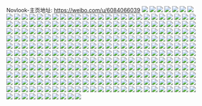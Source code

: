 Novlook-主页地址: https://weibo.com/u/6084066039 
![](https://wx4.sinaimg.cn/mw2000/006DK7vply1h9kyfgifqmj32552uv1kz.jpg) 
![](https://wx4.sinaimg.cn/mw2000/006DK7vply1h9kyfjx6kij324u2ughdu.jpg) 
![](https://wx4.sinaimg.cn/mw2000/006DK7vply1h9kyfirb89j32542uunpe.jpg) 
![](https://wx4.sinaimg.cn/mw2000/006DK7vply1h9kyfhsq2jj323w2t7qv6.jpg) 
![](https://wx4.sinaimg.cn/mw2000/006DK7vply1h9kyfkrtskj31vo2i8npd.jpg) 
![](https://wx4.sinaimg.cn/mw2000/006DK7vply1h9kyfex6lhj327r2ycb2a.jpg) 
![](https://wx4.sinaimg.cn/mw2000/006DK7vply1h7ot7sthcvj31xi2kpkjl.jpg) 
![](https://wx4.sinaimg.cn/mw2000/006DK7vply1h7ot7rk3pbj328u2ztu0x.jpg) 
![](https://wx4.sinaimg.cn/mw2000/006DK7vply1h7ot7tczptj31vi2i0e81.jpg) 
![](https://wx4.sinaimg.cn/mw2000/006DK7vply1h7ot7qy8stj32212qpnpd.jpg) 
![](https://wx4.sinaimg.cn/mw2000/006DK7vply1h7ot7s92nfj31yd2lukjl.jpg) 
![](https://wx4.sinaimg.cn/mw2000/006DK7vply1h7ot7qabssj31zl2nghdt.jpg) 
![](https://wx4.sinaimg.cn/mw2000/006DK7vply1h6l0z1v7hgj324u2ug4qp.jpg) 
![](https://wx4.sinaimg.cn/mw2000/006DK7vply1h6l0z3w2j0j32402ujx6p.jpg) 
![](https://wx4.sinaimg.cn/mw2000/006DK7vply1h6l0yyx1i0j32182pnx6p.jpg) 
![](https://wx4.sinaimg.cn/mw2000/006DK7vply1h6l0z4k4kuj328j2zd1kx.jpg) 
![](https://wx4.sinaimg.cn/mw2000/006DK7vply1h6l0z2sugcj327a2xqnpd.jpg) 
![](https://wx4.sinaimg.cn/mw2000/006DK7vply1h6l0z0il7dj327k2y3b2b.jpg) 
![](https://wx4.sinaimg.cn/mw2000/006DK7vpgy1h56pxyv9ahj31x22k3qv6.jpg) 
![](https://wx4.sinaimg.cn/mw2000/006DK7vpgy1h56pxxck47j30k00zktjm.jpg) 
![](https://wx4.sinaimg.cn/mw2000/006DK7vpgy1h56py3ro1wj31zy2nyqv6.jpg) 
![](https://wx4.sinaimg.cn/mw2000/006DK7vpgy1h56py1omnnj31vx2il7u8.jpg) 
![](https://wx4.sinaimg.cn/mw2000/006DK7vpgy1h56py0myy3j31tx2gp4qq.jpg) 
![](https://wx4.sinaimg.cn/mw2000/006DK7vpgy1h56py2gv2xj31ll24ska8.jpg) 
![](https://wx4.sinaimg.cn/mw2000/006DK7vpgy1h4eukgv1c1j3297309kjo.jpg) 
![](https://wx4.sinaimg.cn/mw2000/006DK7vpgy1h4eukdqinvj327d2xt1l0.jpg) 
![](https://wx4.sinaimg.cn/mw2000/006DK7vpgy1h4eukinv8vj325z2vzkjn.jpg) 
![](https://wx4.sinaimg.cn/mw2000/006DK7vpgy1h4eukk4w1sj32492toqv7.jpg) 
![](https://wx4.sinaimg.cn/mw2000/006DK7vpgy1h4633kh0gtj320d2oi4qq.jpg) 
![](https://wx4.sinaimg.cn/mw2000/006DK7vpgy1h4633j8pk3j32322s3kjl.jpg) 
![](https://wx4.sinaimg.cn/mw2000/006DK7vpgy1h4633mg87uj32542uux6p.jpg) 
![](https://wx4.sinaimg.cn/mw2000/006DK7vpgy1h4633o5x7xj321a2ppnpd.jpg) 
![](https://wx4.sinaimg.cn/mw2000/006DK7vpgy1h4633p1vxkj31yw2mje81.jpg) 
![](https://wx4.sinaimg.cn/mw2000/006DK7vpgy1h4633q25y3j323u2t4npd.jpg) 
![](https://wx4.sinaimg.cn/mw2000/006DK7vpgy1h3fxem3qrqj30mq0ua796.jpg) 
![](https://wx4.sinaimg.cn/mw2000/006DK7vpgy1h3fxen5z5hj30lk12c7cc.jpg) 
![](https://wx4.sinaimg.cn/mw2000/006DK7vpgy1h3fxemivy1j30n00uon2g.jpg) 
![](https://wx4.sinaimg.cn/mw2000/006DK7vpgy1h3fxelm0lqj30mc13qn33.jpg) 
![](https://wx4.sinaimg.cn/mw2000/006DK7vpgy1h31b7v5bd0j30u0140amu.jpg) 
![](https://wx4.sinaimg.cn/mw2000/006DK7vpgy1h31b7stmnaj30u01404em.jpg) 
![](https://wx4.sinaimg.cn/mw2000/006DK7vpgy1h31b7r4fsmj30u014019b.jpg) 
![](https://wx4.sinaimg.cn/mw2000/006DK7vpgy1h31b7wvubaj30u014cdup.jpg) 
![](https://wx4.sinaimg.cn/mw2000/006DK7vpgy1h2n9ap72qfj31sj2e1e81.jpg) 
![](https://wx4.sinaimg.cn/mw2000/006DK7vpgy1h2n9arbi61j321n2q77wi.jpg) 
![](https://wx4.sinaimg.cn/mw2000/006DK7vpgy1h2n9asjrjxj31ta2f2kjl.jpg) 
![](https://wx4.sinaimg.cn/mw2000/006DK7vpgy1h2n9ao240uj31mx26n7wh.jpg) 
![](https://wx4.sinaimg.cn/mw2000/006DK7vpgy1h1xs43su3rj30u0144aje.jpg) 
![](https://wx4.sinaimg.cn/mw2000/006DK7vpgy1h1xs44r4zwj30u014edpb.jpg) 
![](https://wx4.sinaimg.cn/mw2000/006DK7vpgy1h1xs474cmyj30u0140aj8.jpg) 
![](https://wx4.sinaimg.cn/mw2000/006DK7vpgy1h1xs46gfcfj30u014011f.jpg) 
![](https://wx4.sinaimg.cn/mw2000/006DK7vpgy1h1xs47ignqj30u0140q9i.jpg) 
![](https://wx4.sinaimg.cn/mw2000/006DK7vpgy1h1xs47yx3yj30u014010v.jpg) 
![](https://wx4.sinaimg.cn/mw2000/006DK7vpgy1h1xs448evcj30u014111p.jpg) 
![](https://wx4.sinaimg.cn/mw2000/006DK7vpgy1h1xs45c9c8j30u0140akb.jpg) 
![](https://wx4.sinaimg.cn/mw2000/006DK7vpgy1h1xs45u9stj30u014012h.jpg) 
![](https://wx4.sinaimg.cn/mw2000/006DK7vpgy1h1ou1uhpnxj30n00w7n2q.jpg) 
![](https://wx4.sinaimg.cn/mw2000/006DK7vpgy1h1ou1u1qymj30n00w8do4.jpg) 
![](https://wx4.sinaimg.cn/mw2000/006DK7vpgy1h1ou1uxqg5j30n00w8n37.jpg) 
![](https://wx4.sinaimg.cn/mw2000/006DK7vpgy1gzrhrprkfwj31js22dtw8.jpg) 
![](https://wx4.sinaimg.cn/mw2000/006DK7vpgy1gzrhrp483mj324z2unu0x.jpg) 
![](https://wx4.sinaimg.cn/mw2000/006DK7vpgy1gzrhrqcjy8j31u42g54qp.jpg) 
![](https://wx4.sinaimg.cn/mw2000/006DK7vpgy1gzrhrqy1g6j31h91ytqs0.jpg) 
![](https://wx4.sinaimg.cn/mw2000/006DK7vpgy1gzrhrtg463j321r2qbe81.jpg) 
![](https://wx4.sinaimg.cn/mw2000/006DK7vpgy1gzrhrss2ldj31ko22xhdt.jpg) 
![](https://wx4.sinaimg.cn/mw2000/006DK7vpgy1gwim6e7u1kj31wg2jvb29.jpg) 
![](https://wx4.sinaimg.cn/mw2000/006DK7vpgy1gwim6f69smj31ul2gsx6p.jpg) 
![](https://wx4.sinaimg.cn/mw2000/006DK7vpgy1gwim6in4acj31xl2k61ky.jpg) 
![](https://wx4.sinaimg.cn/mw2000/006DK7vpgy1gwim6haiaej31w92j57wi.jpg) 
![](https://wx4.sinaimg.cn/mw2000/006DK7vpgy1gv0gb0zc5jj61tc2g3qv502.jpg) 
![](https://wx4.sinaimg.cn/mw2000/006DK7vpgy1gv0gauyw63j61ni28gqv502.jpg) 
![](https://wx4.sinaimg.cn/mw2000/006DK7vpgy1gv0gatqttrj61vj2jsx6p02.jpg) 
![](https://wx4.sinaimg.cn/mw2000/006DK7vpgy1gv0gb3wxucj61gt1yuu0x02.jpg) 
![](https://wx4.sinaimg.cn/mw2000/006DK7vpgy1gv0gb537s5j61pr2atnpd02.jpg) 
![](https://wx4.sinaimg.cn/mw2000/006DK7vpgy1gv0gayy7v9j61o42ahhdt02.jpg) 
![](https://wx4.sinaimg.cn/mw2000/006DK7vpgy1gv0gb009cnj61wj2kou0x02.jpg) 
![](https://wx4.sinaimg.cn/mw2000/006DK7vpgy1gv0gaxuib9j61pn2bxu0x02.jpg) 
![](https://wx4.sinaimg.cn/mw2000/006DK7vpgy1gv0gb20vqtj61yv2o5x6p02.jpg) 
![](https://wx4.sinaimg.cn/mw2000/006DK7vpgy1guq8awtgs8j61lt253qv502.jpg) 
![](https://wx4.sinaimg.cn/mw2000/006DK7vpgy1guq8ayvmevj61ml264hdt02.jpg) 
![](https://wx4.sinaimg.cn/mw2000/006DK7vpgy1guq8axvkxhj61kz244npd02.jpg) 
![](https://wx4.sinaimg.cn/mw2000/006DK7vpgy1guq8azvxvvj61gx1yke8102.jpg) 
![](https://wx4.sinaimg.cn/mw2000/006DK7vpgy1guq8b2lle2j61e01e04pw02.jpg) 
![](https://wx4.sinaimg.cn/mw2000/006DK7vpgy1guq8asym05j61is211qv502.jpg) 
![](https://wx4.sinaimg.cn/mw2000/006DK7vpgy1guq8b0xiltj61m525jkjl02.jpg) 
![](https://wx4.sinaimg.cn/mw2000/006DK7vpgy1guq8avipp8j61fx1xbqv502.jpg) 
![](https://wx4.sinaimg.cn/mw2000/006DK7vpgy1guq8b1pkoij61d41tnnos02.jpg) 
![](https://wx4.sinaimg.cn/mw2000/006DK7vpgy1gunoqutrvoj62362t5npf02.jpg) 
![](https://wx4.sinaimg.cn/mw2000/006DK7vpgy1gunoqigo1vj627v2zjqv802.jpg) 
![](https://wx4.sinaimg.cn/mw2000/006DK7vpgy1gunoqmsmo9j620k2pkb2a02.jpg) 
![](https://wx4.sinaimg.cn/mw2000/006DK7vpgy1gunoqx3gpmj626a2wwnpe02.jpg) 
![](https://wx4.sinaimg.cn/mw2000/006DK7vpgy1gu9jv03bgsj61xt2mbu0x02.jpg) 
![](https://wx4.sinaimg.cn/mw2000/006DK7vpgy1gu9jv32mtej621q2rwnpd02.jpg) 
![](https://wx4.sinaimg.cn/mw2000/006DK7vpgy1gu9jv86dm0j620a2of7wi02.jpg) 
![](https://wx4.sinaimg.cn/mw2000/006DK7vpgy1gu9juz617tj620u2q4npd02.jpg) 
![](https://wx4.sinaimg.cn/mw2000/006DK7vpgy1gu9jv0v0w4j61ji23b7wh02.jpg) 
![](https://wx4.sinaimg.cn/mw2000/006DK7vpgy1gu9jv5rthcj61qs2ch4qp02.jpg) 
![](https://wx4.sinaimg.cn/mw2000/006DK7vpgy1gu9jv21je6j623d2su1ky02.jpg) 
![](https://wx4.sinaimg.cn/mw2000/006DK7vpgy1gu9jv4p8xoj61ss2f1b2902.jpg) 
![](https://wx4.sinaimg.cn/mw2000/006DK7vpgy1gu9jv71cd7j61sg2evb2902.jpg) 
![](https://wx4.sinaimg.cn/mw2000/006DK7vpgy1gu1kxvzuogj61t32fzkjl02.jpg) 
![](https://wx4.sinaimg.cn/mw2000/006DK7vpgy1gu1kxyv4olj61rg2cjb2a02.jpg) 
![](https://wx4.sinaimg.cn/mw2000/006DK7vpgy1gu1kxsbncxj61u72heqv502.jpg) 
![](https://wx4.sinaimg.cn/mw2000/006DK7vpgy1gu1kxn9v6lj61mf24vnpd02.jpg) 
![](https://wx4.sinaimg.cn/mw2000/006DK7vpgy1gu1kxur9b8j62322ste8202.jpg) 
![](https://wx4.sinaimg.cn/mw2000/006DK7vpgy1gu1kxxh3z4j61oz2984qq02.jpg) 
![](https://wx4.sinaimg.cn/mw2000/006DK7vpgy1gu1kxpd0anj621c2qdnpe02.jpg) 
![](https://wx4.sinaimg.cn/mw2000/006DK7vpgy1gu1kxr1l10j61x92jmnpe02.jpg) 
![](https://wx4.sinaimg.cn/mw2000/006DK7vpgy1gu1ky01ugmj623j2ufb2a02.jpg) 
![](https://wx4.sinaimg.cn/mw2000/006DK7vpgy1gtvsvb5nlzj61dk1u3u0x02.jpg) 
![](https://wx4.sinaimg.cn/mw2000/006DK7vpgy1gtvsvcawuyj61ay1qlhdt02.jpg) 
![](https://wx4.sinaimg.cn/mw2000/006DK7vpgy1gtvsvdf941j61cy1svnpd02.jpg) 
![](https://wx4.sinaimg.cn/mw2000/006DK7vpgy1gtvsv8u3d9j61f81wa4qq02.jpg) 
![](https://wx4.sinaimg.cn/mw2000/006DK7vpgy1gt3ld68s32j31pl2a4x6p.jpg) 
![](https://wx4.sinaimg.cn/mw2000/006DK7vpgy1gt3ld7zw38j61q62asqv502.jpg) 
![](https://wx4.sinaimg.cn/mw2000/006DK7vpgy1gt3ld4k10ij31th2f8kjl.jpg) 
![](https://wx4.sinaimg.cn/mw2000/006DK7vpgy1gt3lda4howj31td2frb29.jpg) 
![](https://wx4.sinaimg.cn/mw2000/006DK7vpgy1gsgzvlwllej32bk340qv7.jpg) 
![](https://wx4.sinaimg.cn/mw2000/006DK7vpgy1gsgzvcdl6oj31u31u3x6p.jpg) 
![](https://wx4.sinaimg.cn/mw2000/006DK7vpgy1gsgzvkmmjuj32be340kjn.jpg) 
![](https://wx4.sinaimg.cn/mw2000/006DK7vpgy1gsgzvfbc79j32c034h4qs.jpg) 
![](https://wx4.sinaimg.cn/mw2000/006DK7vpgy1gsgzvn97ygj323k23k1ky.jpg) 
![](https://wx4.sinaimg.cn/mw2000/006DK7vpgy1gsgzviw1s4j32c035fx6x.jpg) 
![](https://wx4.sinaimg.cn/mw2000/006DK7vpgy1gsenhz7j2gj32382sanpe.jpg) 
![](https://wx4.sinaimg.cn/mw2000/006DK7vpgy1gsenhxjuxij31zw2nvhdt.jpg) 
![](https://wx4.sinaimg.cn/mw2000/006DK7vpgy1gseni093pfj31u02g1hdt.jpg) 
![](https://wx4.sinaimg.cn/mw2000/006DK7vpgy1gsenhw8inhj328c2z5b29.jpg) 
![](https://wx4.sinaimg.cn/mw2000/006DK7vpgy1gsatwqsejij325t2w9e82.jpg) 
![](https://wx4.sinaimg.cn/mw2000/006DK7vpgy1gsa5smkvktj31ys2ofnpd.jpg) 
![](https://wx4.sinaimg.cn/mw2000/006DK7vpgy1gsa5so148xj31w82izkjl.jpg) 
![](https://wx4.sinaimg.cn/mw2000/006DK7vpgy1gsa5spho08j31xe2kjqv5.jpg) 
![](https://wx4.sinaimg.cn/mw2000/006DK7vpgy1gs6g8gms33j31za2n1e81.jpg) 
![](https://wx4.sinaimg.cn/mw2000/006DK7vpgy1gs6g8eubguj31tv2ftkig.jpg) 
![](https://wx4.sinaimg.cn/mw2000/006DK7vpgy1gs6g8ib6xoj31zt2nrnpd.jpg) 
![](https://wx4.sinaimg.cn/mw2000/006DK7vpgy1gs042cyzycj31z01z0hdt.jpg) 
![](https://wx4.sinaimg.cn/mw2000/006DK7vpgy1gs042b65n7j325c25cnpd.jpg) 
![](https://wx4.sinaimg.cn/mw2000/006DK7vpgy1gs042etqpyj322n22nkjl.jpg) 
![](https://wx4.sinaimg.cn/mw2000/006DK7vpgy1gs042grtcwj31wi1wihdt.jpg) 
![](https://wx4.sinaimg.cn/mw2000/006DK7vpgy1gryilyg01oj328r2zlnpf.jpg) 
![](https://wx4.sinaimg.cn/mw2000/006DK7vpgy1gryile2hrpj327g2xxnpf.jpg) 
![](https://wx4.sinaimg.cn/mw2000/006DK7vpgy1gryilticbij328h2z8hdv.jpg) 
![](https://wx4.sinaimg.cn/mw2000/006DK7vpgy1gryilmoiguj325v2vtb2b.jpg) 
![](https://wx4.sinaimg.cn/mw2000/006DK7vpgy1gryil4g4umj329p30vu0z.jpg) 
![](https://wx4.sinaimg.cn/mw2000/006DK7vpgy1gryiks1ugcj325v2vuqv7.jpg) 
![](https://wx4.sinaimg.cn/mw2000/006DK7vpgy1gryikidzozj32752xjx6r.jpg) 
![](https://wx4.sinaimg.cn/mw2000/006DK7vpgy1gryil9x05cj32462tib2b.jpg) 
![](https://wx4.sinaimg.cn/mw2000/006DK7vpgy1gryikz37bbj32472tlnpf.jpg) 
![](https://wx4.sinaimg.cn/mw2000/006DK7vpgy1grflplcktoj321z2qmhdu.jpg) 
![](https://wx4.sinaimg.cn/mw2000/006DK7vpgy1grflph7picj30vo0vo12u.jpg) 
![](https://wx4.sinaimg.cn/mw2000/006DK7vpgy1grflpipqlmj31nd276qv5.jpg) 
![](https://wx4.sinaimg.cn/mw2000/006DK7vpgy1grflpj7wksj3140140h1j.jpg) 
![](https://wx4.sinaimg.cn/mw2000/006DK7vpgy1grflpk5rt8j31cr1t07wh.jpg) 
![](https://wx4.sinaimg.cn/mw2000/006DK7vpgy1grflpgs86ej31bc1bc7un.jpg) 
![](https://wx4.sinaimg.cn/mw2000/006DK7vply1goi64o0b3lj31o0280npd.jpg) 
![](https://wx4.sinaimg.cn/mw2000/006DK7vply1gma02gkalej31a71pjqv5.jpg) 
![](https://wx4.sinaimg.cn/mw2000/006DK7vply1gma0b18jasj31gr1ymkjm.jpg) 
![](https://wx4.sinaimg.cn/mw2000/006DK7vply1gma02pqyqcj319c1otnpd.jpg) 
![](https://wx4.sinaimg.cn/mw2000/006DK7vply1gma02kuh0dj31ln277hdu.jpg) 
![](https://wx4.sinaimg.cn/mw2000/006DK7vply1gma02oxc4gj31n228m1kz.jpg) 
![](https://wx4.sinaimg.cn/mw2000/006DK7vply1gma02nm8juj31mp280hdu.jpg) 
![](https://wx4.sinaimg.cn/mw2000/006DK7vply1gma02m09wlj31ns285qv6.jpg) 
![](https://wx4.sinaimg.cn/mw2000/006DK7vply1gma02hkvgnj31lu254npe.jpg) 
![](https://wx4.sinaimg.cn/mw2000/006DK7vply1gma02jpwtvj31mm26x4qr.jpg) 
![](https://wx4.sinaimg.cn/mw2000/006DK7vply1gm2t62z3d7j31g01xc4qp.jpg) 
![](https://wx4.sinaimg.cn/mw2000/006DK7vply1gm2t63u79cj31ji220x6p.jpg) 
![](https://wx4.sinaimg.cn/mw2000/006DK7vply1gm2t64kl8lj31cr1t0kjl.jpg) 
![](https://wx4.sinaimg.cn/mw2000/006DK7vply1gm2t626idkj31dg1txu0x.jpg) 
![](https://wx4.sinaimg.cn/mw2000/006DK7vply1glwska1zojj31xd1g1x6p.jpg) 
![](https://wx4.sinaimg.cn/mw2000/006DK7vply1glwsk9486dj32011i14qq.jpg) 
![](https://wx4.sinaimg.cn/mw2000/006DK7vply1glwskb2mftj31yo1h04qq.jpg) 
![](https://wx4.sinaimg.cn/mw2000/006DK7vply1glogx7wkrgj30u00u0n42.jpg) 
![](https://wx4.sinaimg.cn/mw2000/006DK7vply1glogx7hurej31400u0al1.jpg) 
![](https://wx4.sinaimg.cn/mw2000/006DK7vply1gl9fmn4jsdj31nn1nnx6p.jpg) 
![](https://wx4.sinaimg.cn/mw2000/006DK7vply1gl9fmnum9zj31nb1nbu0x.jpg) 
![](https://wx4.sinaimg.cn/mw2000/006DK7vply1gl9fmom7hdj31o01o0e81.jpg) 
![](https://wx4.sinaimg.cn/mw2000/006DK7vply1gl9fmp4ecfj314d14cncx.jpg) 
![](https://wx4.sinaimg.cn/mw2000/006DK7vpgy1gk9otyxty6j31mr26dqv5.jpg) 
![](https://wx4.sinaimg.cn/mw2000/006DK7vpgy1gk9ou05xavj31mm266kjl.jpg) 
![](https://wx4.sinaimg.cn/mw2000/006DK7vpgy1gjts7fse6tj32801o0kjl.jpg) 
![](https://wx4.sinaimg.cn/mw2000/006DK7vpgy1gjts7e17wpj31ej1ve4kr.jpg) 
![](https://wx4.sinaimg.cn/mw2000/006DK7vpgy1gjts7h4s2lj32801o0qv5.jpg) 
![](https://wx4.sinaimg.cn/mw2000/006DK7vpgy1gjst7t2bk6j31o0280npd.jpg) 
![](https://wx4.sinaimg.cn/mw2000/006DK7vpgy1gjst7u0n6mj31o02807wh.jpg) 
![](https://wx4.sinaimg.cn/mw2000/006DK7vpgy1gjst7uxj39j31jq22b4py.jpg) 
![](https://wx4.sinaimg.cn/mw2000/006DK7vpgy1gjs6cjlajfj31o0280x6p.jpg) 
![](https://wx4.sinaimg.cn/mw2000/006DK7vpgy1gjs6is1ii2j31wy1wyqt7.jpg) 
![](https://wx4.sinaimg.cn/mw2000/006DK7vpgy1gjs6ip7nkyj31o0280x6p.jpg) 
![](https://wx4.sinaimg.cn/mw2000/006DK7vpgy1gjfzfc8apoj326b2xjqv5.jpg) 
![](https://wx4.sinaimg.cn/mw2000/006DK7vpgy1gjfzfebzv7j325t311u0y.jpg) 
![](https://wx4.sinaimg.cn/mw2000/006DK7vpgy1gjfzfhktvrj32563011ky.jpg) 
![](https://wx4.sinaimg.cn/mw2000/006DK7vpgy1gjfzffzksyj32aa32nu0x.jpg) 
![](https://wx4.sinaimg.cn/mw2000/006DK7vpgy1gj6ujpq015j31hl21b4qp.jpg) 
![](https://wx4.sinaimg.cn/mw2000/006DK7vpgy1gj6uju0p2uj31jh21zhdt.jpg) 
![](https://wx4.sinaimg.cn/mw2000/006DK7vpgy1gj6ujvra7wj31lg24le81.jpg) 
![](https://wx4.sinaimg.cn/mw2000/006DK7vpgy1gj6ujqm5xqj318q1nnb29.jpg) 
![](https://wx4.sinaimg.cn/mw2000/006DK7vpgy1gj6ujsw79hj31181dnx4s.jpg) 
![](https://wx4.sinaimg.cn/mw2000/006DK7vpgy1gj6ujs01n8j30wa0wnk5t.jpg) 
![](https://wx4.sinaimg.cn/mw2000/006DK7vpgy1gj6ujwultcj31j121ehdt.jpg) 
![](https://wx4.sinaimg.cn/mw2000/006DK7vpgy1gj6ujov391j31iu25jkjl.jpg) 
![](https://wx4.sinaimg.cn/mw2000/006DK7vpgy1gj6ujxsj8zj31fn1wt7wh.jpg) 
![](https://wx4.sinaimg.cn/mw2000/006DK7vply1giyo11shh6j31ix2191kx.jpg) 
![](https://wx4.sinaimg.cn/mw2000/006DK7vply1giyo10zyv6j31m025e1kx.jpg) 
![](https://wx4.sinaimg.cn/mw2000/006DK7vply1giyo12s80nj31o0280npd.jpg) 
![](https://wx4.sinaimg.cn/mw2000/006DK7vply1giyo13s6kuj31o02807wh.jpg) 
![](https://wx4.sinaimg.cn/mw2000/006DK7vpgy1ginidrdxkpj30u014ldt9.jpg) 
![](https://wx4.sinaimg.cn/mw2000/006DK7vpgy1ginidqq1dvj30u0140h0f.jpg) 
![](https://wx4.sinaimg.cn/mw2000/006DK7vpgy1ginids8t32j30u0129k2z.jpg) 
![](https://wx4.sinaimg.cn/mw2000/006DK7vpgy1ginidq5u1oj30u0140gxl.jpg) 
![](https://wx4.sinaimg.cn/mw2000/006DK7vpgy1gijzh8pcy6j32801o04qq.jpg) 
![](https://wx4.sinaimg.cn/mw2000/006DK7vpgy1gijzh995qsj30ph0l2jue.jpg) 
![](https://wx4.sinaimg.cn/mw2000/006DK7vpgy1ghrtljfntdj316o16o1kx.jpg) 
![](https://wx4.sinaimg.cn/mw2000/006DK7vpgy1ghrtlkvqtej31iz1izqv5.jpg) 
![](https://wx4.sinaimg.cn/mw2000/006DK7vpgy1ghrtlouvyxj313a13ae55.jpg) 
![](https://wx4.sinaimg.cn/mw2000/006DK7vpgy1ghrtlmihxoj31kf239hdu.jpg) 
![](https://wx4.sinaimg.cn/mw2000/006DK7vpgy1ghjz8cjfzdj31gy1gy4qp.jpg) 
![](https://wx4.sinaimg.cn/mw2000/006DK7vpgy1ghjz8f13vpj313d13dk54.jpg) 
![](https://wx4.sinaimg.cn/mw2000/006DK7vpgy1ghjz8dim69j30yp0yptkr.jpg) 
![](https://wx4.sinaimg.cn/mw2000/006DK7vpgy1ghjz8ee1ndj30uu1gr7r7.jpg) 
![](https://wx4.sinaimg.cn/mw2000/006DK7vpgy1ghggzrs1lgj322y2rvu0y.jpg) 
![](https://wx4.sinaimg.cn/mw2000/006DK7vpgy1ghggzpwn1hj328x2t51l0.jpg) 
![](https://wx4.sinaimg.cn/mw2000/006DK7vpgy1ghggztrh3bj33402c01kz.jpg) 
![](https://wx4.sinaimg.cn/mw2000/006DK7vpgy1ghggzuw48cj32801o0kjl.jpg) 
![](https://wx4.sinaimg.cn/mw2000/006DK7vpgy1gh9e0lenkjj315v1jt1kx.jpg) 
![](https://wx4.sinaimg.cn/mw2000/006DK7vpgy1gh9e0msnmpj316o1kw4qp.jpg) 
![](https://wx4.sinaimg.cn/mw2000/006DK7vpgy1gh9e0k9j3wj316o1kw4qp.jpg) 
![](https://wx4.sinaimg.cn/mw2000/006DK7vpgy1ggc0mpfg8aj31o028wu0x.jpg) 
![](https://wx4.sinaimg.cn/mw2000/006DK7vpgy1ggc0mr1l3pj31o0284x6p.jpg) 
![](https://wx4.sinaimg.cn/mw2000/006DK7vpgy1ggc0mnuorbj31o0288x6p.jpg) 
![](https://wx4.sinaimg.cn/mw2000/006DK7vpgy1ggc0ms2mbjj31o0280hdt.jpg) 
![](https://wx4.sinaimg.cn/mw2000/006DK7vpgy1gg8dygpewuj314c1huwyk.jpg) 
![](https://wx4.sinaimg.cn/mw2000/006DK7vpgy1gg8dyhco68j311y1emqiu.jpg) 
![](https://wx4.sinaimg.cn/mw2000/006DK7vpgy1gg8dyi1lw3j311k1e34ir.jpg) 
![](https://wx4.sinaimg.cn/mw2000/006DK7vply1gfz9u9ksizj31ie1wcnpd.jpg) 
![](https://wx4.sinaimg.cn/mw2000/006DK7vply1gfz9u7db4mj30nr0nrk05.jpg) 
![](https://wx4.sinaimg.cn/mw2000/006DK7vply1gfz9ub7cv6j31gf1uokjl.jpg) 
![](https://wx4.sinaimg.cn/mw2000/006DK7vply1gfqn02hju4j32az33kkjm.jpg) 
![](https://wx4.sinaimg.cn/mw2000/006DK7vply1gfqn04mdarj31yn1ynkjl.jpg) 
![](https://wx4.sinaimg.cn/mw2000/006DK7vply1gfqn05se5cj31qy1qy4qp.jpg) 
![](https://wx4.sinaimg.cn/mw2000/006DK7vply1gfqn06uxj2j31md1md1jv.jpg) 
![](https://wx4.sinaimg.cn/mw2000/006DK7vpgy1ge63t5t2ifj31ag1m27wh.jpg) 
![](https://wx4.sinaimg.cn/mw2000/006DK7vpgy1ge63t1waj7j31ba1n4b29.jpg) 
![](https://wx4.sinaimg.cn/mw2000/006DK7vply1gdq3lku51tj31gp21skjl.jpg) 
![](https://wx4.sinaimg.cn/mw2000/006DK7vply1gdq3lh77vaj312c12c7kp.jpg) 
![](https://wx4.sinaimg.cn/mw2000/006DK7vply1gdq3l68xuej31h11h14n1.jpg) 
![](https://wx4.sinaimg.cn/mw2000/006DK7vpgy1gdltpnbumfj31mt1mt7wh.jpg) 
![](https://wx4.sinaimg.cn/mw2000/006DK7vpgy1gd6r9sscfnj32c0340e81.jpg) 
![](https://wx4.sinaimg.cn/mw2000/006DK7vpgy1gd6r9upqykj32801o0x6p.jpg) 
![](https://wx4.sinaimg.cn/mw2000/006DK7vpgy1gd6r9rfsroj320e2oju0x.jpg) 
![](https://wx4.sinaimg.cn/mw2000/006DK7vpgy1gchwb7yssqj31hs1hsqq4.jpg) 
![](https://wx4.sinaimg.cn/mw2000/006DK7vpgy1gbdhe6x23gj32801o0tyv.jpg) 
![](https://wx4.sinaimg.cn/mw2000/006DK7vpgy1gb0qt0z95vj31nh1nh1h0.jpg) 
![](https://wx4.sinaimg.cn/mw2000/006DK7vpgy1gaqm19j5jfj32c02c0e81.jpg) 
![](https://wx4.sinaimg.cn/mw2000/006DK7vpgy1gaqm16sslhj31ut2hv4qp.jpg) 
![](https://wx4.sinaimg.cn/mw2000/006DK7vpgy1gaqm1gbq56j32c02c01kx.jpg) 
![](https://wx4.sinaimg.cn/mw2000/006DK7vpgy1gaqm17rrw1j31vd2ic7wh.jpg) 
![](https://wx4.sinaimg.cn/mw2000/006DK7vpgy1gaqm1eitkgj32c02c01kx.jpg) 
![](https://wx4.sinaimg.cn/mw2000/006DK7vpgy1gaqm1i7fwlj31z02mze81.jpg) 
![](https://wx4.sinaimg.cn/mw2000/006DK7vpgy1gaqm1crdkzj32c02c04pv.jpg) 
![](https://wx4.sinaimg.cn/mw2000/006DK7vpgy1gaqm1biy8xj329w33p1ky.jpg) 
![](https://wx4.sinaimg.cn/mw2000/006DK7vpgy1gaqm2r2mpyj30u0140n53.jpg) 
![](https://wx4.sinaimg.cn/mw2000/006DK7vpgy1gacj6uhigij314713uwzl.jpg) 
![](https://wx4.sinaimg.cn/mw2000/006DK7vpgy1gacj6tm076j30yi0yiqek.jpg) 
![](https://wx4.sinaimg.cn/mw2000/006DK7vpgy1gacj6vbkf3j311g11gk9f.jpg) 
![](https://wx4.sinaimg.cn/mw2000/006DK7vpgy1gabsmen5gfj31kg239qv5.jpg) 
![](https://wx4.sinaimg.cn/mw2000/006DK7vpgy1gabsmg3093j31jj221npd.jpg) 
![](https://wx4.sinaimg.cn/mw2000/006DK7vpgy1gabsmhd2j1j31hs1zpnpd.jpg) 
![](https://wx4.sinaimg.cn/mw2000/006DK7vpgy1gabsmd71nvj31k222rqv5.jpg) 
![](https://wx4.sinaimg.cn/mw2000/006DK7vpgy1gaac44jao1j32801o0hdu.jpg) 
![](https://wx4.sinaimg.cn/mw2000/006DK7vpgy1gaac41xtinj32801o0e82.jpg) 
![](https://wx4.sinaimg.cn/mw2000/006DK7vpgy1gaac471gkgj31o0280e82.jpg) 
![](https://wx4.sinaimg.cn/mw2000/006DK7vpgy1gaac49vibsj31o0280e82.jpg) 
![](https://wx4.sinaimg.cn/mw2000/006DK7vpgy1gaac4c96x9j31o02804qq.jpg) 
![](https://wx4.sinaimg.cn/mw2000/006DK7vpgy1gaac4dus5sj31o02807wh.jpg) 
![](https://wx4.sinaimg.cn/mw2000/006DK7vpgy1ga9sl2l0n8j31o01o04qp.jpg) 
![](https://wx4.sinaimg.cn/mw2000/006DK7vpgy1ga9sl4bf5dj31o01o04qp.jpg) 
![](https://wx4.sinaimg.cn/mw2000/006DK7vpgy1ga9sl1ouqrj31o01o01kx.jpg) 
![](https://wx4.sinaimg.cn/mw2000/006DK7vpgy1ga9sl5dwpaj31o01o04qp.jpg) 
![](https://wx4.sinaimg.cn/mw2000/006DK7vpgy1ga2dxoca5qj31o01o0kjl.jpg) 
![](https://wx4.sinaimg.cn/mw2000/006DK7vpgy1ga2dxpo3xkj31o01o0hdt.jpg) 
![](https://wx4.sinaimg.cn/mw2000/006DK7vpgy1ga2dxqvd1oj31o01o0hdt.jpg) 
![](https://wx4.sinaimg.cn/mw2000/006DK7vpgy1ga2dxmmt5fj31o01o0e81.jpg) 
![](https://wx4.sinaimg.cn/mw2000/006DK7vpgy1g8xro0l0ewj32c034w1ky.jpg) 
![](https://wx4.sinaimg.cn/mw2000/006DK7vpgy1g8s9sdoonzj328r3404qq.jpg) 
![](https://wx4.sinaimg.cn/mw2000/006DK7vpgy1g8jx7gbsvvj31o027ukjl.jpg) 
![](https://wx4.sinaimg.cn/mw2000/006DK7vpgy1g8jx7l96scj32c03401kz.jpg) 
![](https://wx4.sinaimg.cn/mw2000/006DK7vpgy1g8jx7og6wlj31o027ukjl.jpg) 
![](https://wx4.sinaimg.cn/mw2000/006DK7vpgy1g8jx7p9ajbj314a150n96.jpg) 
![](https://wx4.sinaimg.cn/mw2000/006DK7vpgy1g77ngxzhypj31k81zrhdt.jpg) 
![](https://wx4.sinaimg.cn/mw2000/006DK7vpgy1g77ngwngaxj31jm1tsb29.jpg) 
![](https://wx4.sinaimg.cn/mw2000/006DK7vpgy1g77ngyvhdhj31im1zzb29.jpg) 
![](https://wx4.sinaimg.cn/mw2000/006DK7vply1g4ppkp4kj9j32c03404qq.jpg) 
![](https://wx4.sinaimg.cn/mw2000/006DK7vply1g4ppkr97zuj32c02c07wi.jpg) 
![](https://wx4.sinaimg.cn/mw2000/006DK7vply1g4ppks5evgj31sg1sg7wh.jpg) 
